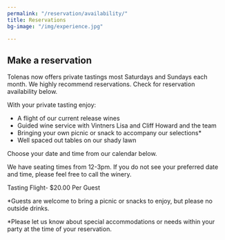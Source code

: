 ```yaml
---
permalink: "/reservation/availability/"
title: Reservations
bg-image: "/img/experience.jpg"

---
```

## Make a reservation

Tolenas now offers private tastings most Saturdays and Sundays each month. We highly recommend reservations. Check for reservation availability below.

With your private tasting enjoy:

* A flight of our current release wines
* Guided wine service with Vintners Lisa and Cliff Howard and the team
* Bringing your own picnic or snack to accompany our selections*
* Well spaced out tables on our shady lawn

Choose your date and time from our calendar below. 

We have seating times from 12-3pm. If you do not see your preferred date and time, please feel free to call the winery. 

Tasting Flight- $20.00 Per Guest

\*Guests are welcome to bring a picnic or snacks to enjoy, but please no outside drinks.

\*Please let us know about special accommodations or needs within your party at the time of your reservation.

<div id="c7-content"></div>